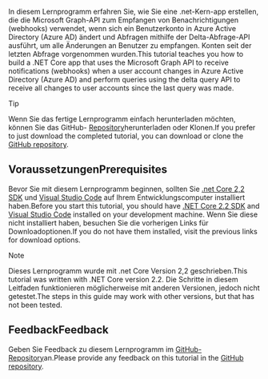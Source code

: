 <!-- markdownlint-disable MD002 MD041 -->

<span data-ttu-id="a1496-101">In diesem Lernprogramm erfahren Sie, wie Sie eine .net-Kern-app erstellen, die die Microsoft Graph-API zum Empfangen von Benachrichtigungen (webhooks) verwendet, wenn sich ein Benutzerkonto in Azure Active Directory (Azure AD) ändert und Abfragen mithilfe der Delta-Abfrage-API ausführt, um alle Änderungen an Benutzer zu empfangen. Konten seit der letzten Abfrage vorgenommen wurden.</span><span class="sxs-lookup"><span data-stu-id="a1496-101">This tutorial teaches you how to build a .NET Core app that uses the Microsoft Graph API to receive notifications (webhooks) when a user account changes in Azure Active Directory (Azure AD) and perform queries using the delta query API to receive all changes to user accounts since the last query was made.</span></span>

> [!TIP]
> <span data-ttu-id="a1496-102">Wenn Sie das fertige Lernprogramm einfach herunterladen möchten, können Sie das GitHub- [Repository](https://github.com/microsoftgraph/msgraph-training-changenotifications)herunterladen oder Klonen.</span><span class="sxs-lookup"><span data-stu-id="a1496-102">If you prefer to just download the completed tutorial, you can download or clone the [GitHub repository](https://github.com/microsoftgraph/msgraph-training-changenotifications).</span></span>

## <a name="prerequisites"></a><span data-ttu-id="a1496-103">Voraussetzungen</span><span class="sxs-lookup"><span data-stu-id="a1496-103">Prerequisites</span></span>

<span data-ttu-id="a1496-104">Bevor Sie mit diesem Lernprogramm beginnen, sollten Sie [.net Core 2,2 SDK](https://dotnet.microsoft.com/download) und [Visual Studio Code](https://code.visualstudio.com/) auf Ihrem Entwicklungscomputer installiert haben.</span><span class="sxs-lookup"><span data-stu-id="a1496-104">Before you start this tutorial, you should have [.NET Core 2.2 SDK](https://dotnet.microsoft.com/download) and [Visual Studio Code](https://code.visualstudio.com/) installed on your development machine.</span></span> <span data-ttu-id="a1496-105">Wenn Sie diese nicht installiert haben, besuchen Sie die vorherigen Links für Downloadoptionen.</span><span class="sxs-lookup"><span data-stu-id="a1496-105">If you do not have them installed, visit the previous links for download options.</span></span>

> [!NOTE]
> <span data-ttu-id="a1496-106">Dieses Lernprogramm wurde mit .net Core Version 2,2 geschrieben.</span><span class="sxs-lookup"><span data-stu-id="a1496-106">This tutorial was written with .NET Core version 2.2.</span></span> <span data-ttu-id="a1496-107">Die Schritte in diesem Leitfaden funktionieren möglicherweise mit anderen Versionen, jedoch nicht getestet.</span><span class="sxs-lookup"><span data-stu-id="a1496-107">The steps in this guide may work with other versions, but that has not been tested.</span></span>

## <a name="feedback"></a><span data-ttu-id="a1496-108">Feedback</span><span class="sxs-lookup"><span data-stu-id="a1496-108">Feedback</span></span>

<span data-ttu-id="a1496-109">Geben Sie Feedback zu diesem Lernprogramm im [GitHub-Repository](https://github.com/microsoftgraph/msgraph-training-changenotifications)an.</span><span class="sxs-lookup"><span data-stu-id="a1496-109">Please provide any feedback on this tutorial in the [GitHub repository](https://github.com/microsoftgraph/msgraph-training-changenotifications).</span></span>